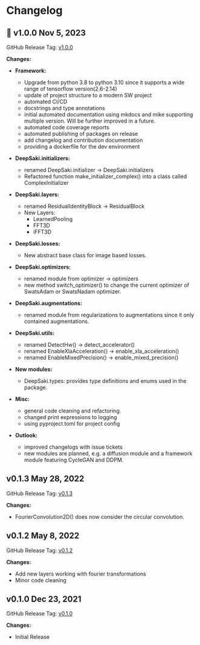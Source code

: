 
# Changelog

## :rocket: v1.0.0 Nov 5, 2023
GitHub Release Tag: [v1.0.0](https://github.com/sascha-kirch/DeepSaki/releases/tag/v1.0.0)

**Changes:**

- **Framework:**
    - Upgrade from python 3.8 to python 3.10 since it supports a wide range of tensorflow version(2.6-2.14)
    - update of project structure to a modern SW project
    - automated CI/CD
    - docstrings and type annotations
    - initial automated documentation using mkdocs and mike supporting multiple version. Will be further improved in a future.
    - automated code coverage reports
    - automated publishing of packages on release
    - add changelog and contribution documentation
    - providing a dockerfile for the dev environment

- **DeepSaki.initializers:**
    - renamed DeepSaki.initializer -> DeepSaki.initializers
    - Refactored function make_initializer_complex() into a class called ComplexInitializer

- **DeepSaki.layers:**
    - renamed ResidualIdentityBlock -> ResidualBlock
    - New Layers:
        - LearnedPooling
        - FFT3D
        - iFFT3D

- **DeepSaki.losses:**
    - New abstract base class for image based losses.

- **DeepSaki.optimizers:**
    - renamed module from optimizer -> optimizers
    - new method switch_optimizer() to change the current optimizer of SwatsAdam or SwatsNadam optimizer.

- **DeepSaki.augmentations:**
    - renamed module from regularizations to augmentations since it only contained augmentations.

- **DeepSaki.utils:**
    - renamed DetectHw() -> detect_accelerator()
    - renamed EnableXlaAcceleration() -> enable_xla_acceleration()
    - renamed EnableMixedPrecision() -> enable_mixed_precision()

- **New modules:**
    - DeepSaki.types: provides type definitions and enums used in the package.

- **Misc:**
    - general code cleaning and refactoring.
    - changed print expressions to logging
    - using pyproject.toml for project config

- **Outlook:**
    - improved changelogs with issue tickets
    - new modules are planned, e.g. a diffusion module and a framework module featuring CycleGAN and DDPM.


## v0.1.3 May 28, 2022
GitHub Release Tag: [v0.1.3](https://github.com/sascha-kirch/DeepSaki/releases/tag/v0.1.3)

**Changes:**

- FourierConvolution2D() does now consider the circular convolution.

## v0.1.2 May 8, 2022
GitHub Release Tag: [v0.1.2](https://github.com/sascha-kirch/DeepSaki/releases/tag/v0.1.2)

**Changes:**

- Add new layers working with fourier transformations
- Minor code cleaning

## v0.1.0 Dec 23, 2021
GitHub Release Tag: [v0.1.0](https://github.com/sascha-kirch/DeepSaki/releases/tag/v0.1.0)

**Changes:**

- Initial Release
